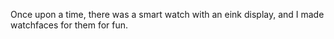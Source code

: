 Once upon a time, there was a smart watch with an eink display, and I made watchfaces for them for fun.
